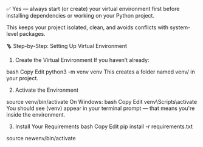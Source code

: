 ✅ Yes — always start (or create) your virtual environment first before installing dependencies or working on your Python project.

This keeps your project isolated, clean, and avoids conflicts with system-level packages.

🪜 Step-by-Step: Setting Up Virtual Environment

1. Create the Virtual Environment
If you haven’t already:

bash
Copy
Edit
python3 -m venv venv
This creates a folder named venv/ in your project.

2. Activate the Environment

source venv/bin/activate
On Windows:
bash
Copy
Edit
venv\Scripts\activate
You should see (venv) appear in your terminal prompt — that means you're inside the environment.

3. Install Your Requirements
bash
Copy
Edit
pip install -r requirements.txt

source newenv/bin/activate
